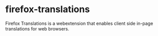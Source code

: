 # firefox-translations
Firefox Translations is a webextension that enables client side in-page translations for web browsers.

